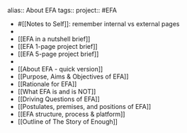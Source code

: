 alias:: About EFA
tags::
project:: #EFA

- #[[Notes to Self]]: remember internal vs external pages
-
- [[EFA in a nutshell brief]]
- [[EFA 1-page project brief]]
- [[EFA 5-page project brief]]
-
- [[About EFA - quick version]]
- [[Purpose, Aims & Objectives of EFA]]
- [[Rationale for EFA]]
- [[What EFA is and is NOT]]
- [[Driving Questions of EFA]]
- [[Postulates, premises, and positions of EFA]]
- [[EFA structure, process & platform]]
- [[Outline of The Story of Enough]]